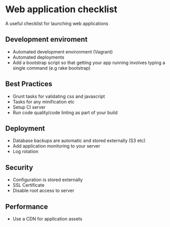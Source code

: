 # Web application checklist

A useful checklist for launching web applications

## Development enviroment

+ Automated development environment (Vagrant)
+ Automated deployments
+ Add a bootstrap script so that getting your app running involves typing a single command (e.g rake bootstrap)

## Best Practices

+ Grunt tasks for validating css and javascript
+ Tasks for any minification etc
+ Setup CI server 
+ Run code quality/code linting as part of your build

## Deployment

+ Database backups are automatic and stored externally (S3 etc)
+ Add application monitoring to your server
+ Log rotation

## Security

+ Configuration is stored externally
+ SSL Certificate
+ Disable root access to server

## Performance

+ Use a CDN for application assets
